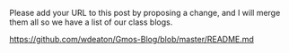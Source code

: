 Please add your URL to this post by proposing a change, and I will merge them all so we have a list of our class blogs.

https://github.com/wdeaton/Gmos-Blog/blob/master/README.md
